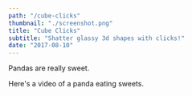 ```yaml
---
path: "/cube-clicks"
thumbnail: "./screenshot.png"
title: "Cube Clicks"
subtitle: "Shatter glassy 3d shapes with clicks!"
date: "2017-08-10"
---
```


Pandas are really sweet.

Here's a video of a panda eating sweets.
